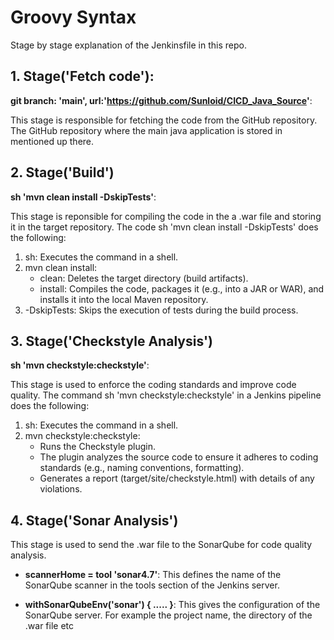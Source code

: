 # Groovy Syntax 
Stage by stage explanation of the Jenkinsfile in this repo. 

## 1. Stage('Fetch code'): 
**git branch: 'main', url:'https://github.com/Sunloid/CICD_Java_Source'**: 

This stage is responsible for fetching the code from the GitHub repository. The GitHub repository where the main java application is stored in mentioned up there. 
          
## 2. Stage('Build')
**sh 'mvn clean install -DskipTests'**: 

This stage is reponsible for compiling the code in the a .war file and storing it in the target repository. 
The code sh 'mvn clean install -DskipTests' does the following:
1. sh: Executes the command in a shell.
2. mvn clean install:
    - clean: Deletes the target directory (build artifacts).
    - install: Compiles the code, packages it (e.g., into a JAR or WAR), and installs it into the local Maven repository.
3. -DskipTests: Skips the execution of tests during the build process.

## 3.  Stage('Checkstyle Analysis')
**sh 'mvn checkstyle:checkstyle'**:

This stage is used to enforce the coding standards and improve code quality. 
The command sh 'mvn checkstyle:checkstyle' in a Jenkins pipeline does the following:
1. sh: Executes the command in a shell.
2. mvn checkstyle:checkstyle:
    - Runs the Checkstyle plugin.
    - The plugin analyzes the source code to ensure it adheres to coding standards (e.g., naming conventions, formatting).
    - Generates a report (target/site/checkstyle.html) with details of any violations.

## 4.  Stage('Sonar Analysis')
This stage is used to send the .war file to the SonarQube for code quality analysis. 

- **scannerHome = tool 'sonar4.7'**:
This defines the name of the SonarQube scanner in the tools section of the Jenkins server. 

- **withSonarQubeEnv('sonar') { ..... }**: 
This gives the  configuration of the SonarQube server. For example the project name, the directory of the .war file etc 



